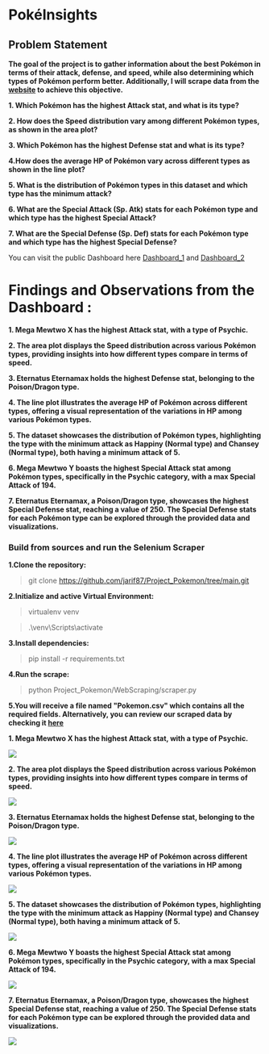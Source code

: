 # PokéInsights

## Problem Statement

**The goal of the project is to gather information about the best Pokémon in terms of their attack, defense, and speed, while also determining which types of Pokémon perform better. Additionally, I will scrape data from the [website](https://pokemondb.net/pokedex/all) to achieve this objective.**

**1. Which Pokémon has the highest Attack stat, and what is its type?**

**2. How does the Speed distribution vary among different Pokémon types, as shown in the area plot?**

**3. Which Pokémon has the highest Defense stat and what is its type?**

**4.How does the average HP of Pokémon vary across different types as shown in the line plot?**

**5. What is the distribution of Pokémon types in this dataset and which type has the minimum attack?**

**6. What are the Special Attack (Sp. Atk) stats for each Pokémon type and which type has the highest Special Attack?**

**7. What are the Special Defense (Sp. Def) stats for each Pokémon type and which type has the highest Special Defense?**

You can visit the public Dashboard here  [Dashboard_1](https://public.tableau.com/app/profile/sadikal.jarif/viz/MyFinalDashboard_1/Dashboard1) and [Dashboard_2](https://public.tableau.com/app/profile/sadikal.jarif/viz/MyFinalDashboard_2/Dashboard2)

# Findings and Observations from the Dashboard :

**1. Mega Mewtwo X has the highest Attack stat, with a type of Psychic.**

**2. The area plot displays the Speed distribution across various Pokémon types, providing insights into how different types compare in terms of speed.**

**3. Eternatus Eternamax holds the highest Defense stat, belonging to the Poison/Dragon type.**

**4. The line plot illustrates the average HP of Pokémon across different types, offering a visual representation of the variations in HP among various Pokémon types.**

**5. The dataset showcases the distribution of Pokémon types, highlighting the type with the minimum attack as Happiny (Normal type) and Chansey (Normal type), both having a minimum attack of 5.**

**6. Mega Mewtwo Y boasts the highest Special Attack stat among Pokémon types, specifically in the Psychic category, with a max Special Attack of 194.**

**7. Eternatus Eternamax, a Poison/Dragon type, showcases the highest Special Defense stat, reaching a value of 250. The Special Defense stats for each Pokémon type can be explored through the provided data and visualizations.**

### Build from sources and run the Selenium Scraper
**1.Clone the repository:**
>git clone https://github.com/jarif87/Project_Pokemon/tree/main.git

**2.Initialize and active Virtual Environment:**
>virtualenv venv

>.\venv\Scripts\activate

**3.Install dependencies:**
>pip install -r requirements.txt

**4.Run the scrape:**
>python Project_Pokemon/WebScraping/scraper.py

**5.You will receive a file named **"Pokemon.csv"** which contains all the required fields. Alternatively, you can review our scraped data by checking it [here](https://github.com/jarif87/Project_Pokemon/blob/main/Data/Pokemon.csv)**

**1. Mega Mewtwo X has the highest Attack stat, with a type of Psychic.**

![](https://public.tableau.com/static/images/My/MyBook_1_17034186031370/NameAndAttack/4_3.png)

**2. The area plot displays the Speed distribution across various Pokémon types, providing insights into how different types compare in terms of speed.**
   
![](https://public.tableau.com/static/images/My/MyBook_2_17034186348710/TypeAndSpeed/4_3.png)

**3. Eternatus Eternamax holds the highest Defense stat, belonging to the Poison/Dragon type.**
   
![](https://public.tableau.com/static/images/My/MyBook_3_17034186970480/NameAndDefence/4_3.png)

**4. The line plot illustrates the average HP of Pokémon across different types, offering a visual representation of the variations in HP among various Pokémon types.**
   
![](https://public.tableau.com/static/images/My/MyBook_4_17034187611130/TypeAndAverageHP/4_3.png)

**5. The dataset showcases the distribution of Pokémon types, highlighting the type with the minimum attack as Happiny (Normal type) and Chansey (Normal type), both having a minimum attack of 5.**
   
![](https://public.tableau.com/static/images/My/MyBook_5_17034188051970/NameTypeAndMinimumAttack/4_3.png)

**6. Mega Mewtwo Y boasts the highest Special Attack stat among Pokémon types, specifically in the Psychic category, with a max Special Attack of 194.**
   
![](https://public.tableau.com/static/images/My/MyBook_6_17034188801390/NameTypeAndMaxSpecialAttack/4_3.png)

**7. Eternatus Eternamax, a Poison/Dragon type, showcases the highest Special Defense stat, reaching a value of 250. The Special Defense stats for each Pokémon type can be explored through the provided data and visualizations.**
   
![](https://public.tableau.com/static/images/My/MyBook_7_17034189683050/NameTypeAndSpecialMaxDefence/4_3.png)


